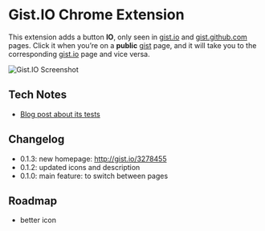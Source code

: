# Gist.IO Chrome Extension

This extension adds a button **IO**, only seen in [gist.io](http://gist.io/) and [gist.github.com](http://gist.github.com/) pages. Click it when you’re on a **public** [gist](http://gist.github.com/) page, and it will take you to the corresponding [gist.io](http://gist.io/) page and vice versa.

![Gist.IO Screenshot](http://f.cl.ly/items/2i0T0Z1b351w0D2I1H3v/gist-io-chrome.png)

## Tech Notes

- [Blog post about its tests](http://blog.robertosoares.me/blog/2012/08/08/testing-chrome-extensions-with-jasmine/)

## Changelog

- 0.1.3: new homepage: http://gist.io/3278455
- 0.1.2: updated icons and description
- 0.1.0: main feature: to switch between pages

## Roadmap

- better icon
